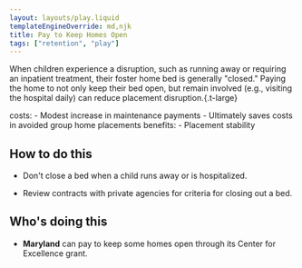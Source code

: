 ```yaml
---
layout: layouts/play.liquid
templateEngineOverride: md,njk
title: Pay to Keep Homes Open
tags: ["retention", "play"]
---
```


When children experience a disruption, such as running away or requiring an inpatient treatment, their foster home bed is generally "closed." Paying the home to not only keep their bed open, but remain involved (e.g., visiting the hospital daily) can reduce placement disruption.{.t-large}

  costs:
    - Modest increase in maintenance payments
    - Ultimately saves costs in avoided group home placements
  benefits:
    - Placement stability

## How to do this

* Don't close a bed when a child runs away or is hospitalized.

* Review contracts with private agencies for criteria for closing out a bed.

## Who's doing this

* **Maryland** can pay to keep some homes open through its Center for Excellence grant.